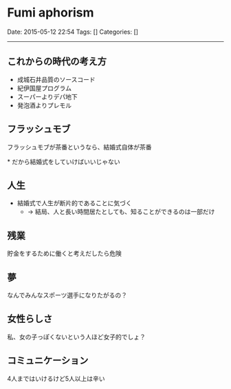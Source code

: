 # Fumi aphorism

Date: 2015-05-12 22:54
Tags: []
Categories: []

---

## これからの時代の考え方

- 成城石井品質のソースコード
- 紀伊国屋プログラム
- スーパーよりデパ地下
- 発泡酒よりプレモル

## フラッシュモブ

フラッシュモブが茶番というなら、結婚式自体が茶番

\* だから結婚式をしていけばいいじゃない

## 人生

- 結婚式で人生が断片的であることに気づく
    - -> 結局、人と長い時間居たとしても、知ることができるのは一部だけ

## 残業

貯金をするために働くと考えだしたら危険

## 夢

なんでみんなスポーツ選手になりたがるの？

## 女性らしさ

私、女の子っぽくないという人ほど女子的でしょ？

## コミュニケーション

4人まではいけるけど5人以上は辛い

